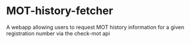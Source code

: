 # MOT-history-fetcher
A webapp allowing users to request MOT history information for a given registration number via the check-mot api

